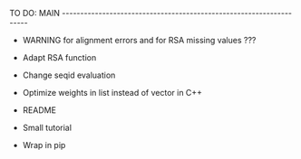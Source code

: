 

TO DO: MAIN --------------------------------------------------------------------

 - WARNING for alignment errors and for RSA missing values ???
 - Adapt RSA function

 - Change seqid evaluation
 - Optimize weights in list instead of vector in C++

 - README
 - Small tutorial
 - Wrap in pip
